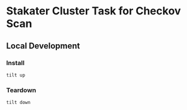# Stakater Cluster Task for Checkov Scan

## Local Development

### Install

```
tilt up
```

### Teardown

```
tilt down
```